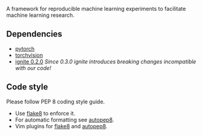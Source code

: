 A framework for reproducible machine learning experiments to facilitate machine
learning research.

## Dependencies

* [pytorch](https://pytorch.org/)
* [torchvision](https://pytorch.org/)
* [ignite 0.2.0](https://pytorch.org/ignite/) *Since 0.3.0 ignite introduces
breaking changes incompatible with our code!*

## Code style

Please follow PEP 8 coding style guide.
* Use [flake8](https://pypi.org/project/flake8/) to enforce it.
* For automatic formatting see [autopep8](https://pypi.org/project/autopep8/).
* Vim plugins for [flake8](https://github.com/nvie/vim-flake8) and
  [autopep8](https://github.com/tell-k/vim-autopep8).

